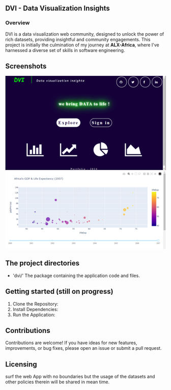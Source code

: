 ## DVI - Data Visualization Insights
### Overview
DVI is a data visualization web community, designed to unlock the power of rich datasets, providing insightful and community engagements. This project is initially the culmination of my journey at **ALX-Africa**, where I've harnessed a diverse set of skills in software engineering.


## Screenshots
![screenshot](https://github.com/sannysuarez/DVI/blob/main/screenshots/Screenshot%202024-03-06%20123531.png)
![screenshot](https://github.com/sannysuarez/DVI/blob/main/screenshots/Screenshot%202024-03-06%20123737.png)

## The project directories
- 'dvi/' The package containing the application code and files.


## Getting started (still on progress)
1. Clone the Repository:
2. Install Dependencies:
3. Run the Application:


  ## Contributions
Contributions are welcome! If you have ideas for new features, improvements, or bug fixes, please open an issue or submit a pull request.


## Licensing
surf the web App with no boundaries but the usage of the datasets and other policies therein will be shared in mean time.  
